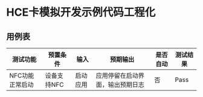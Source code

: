 #  HCE卡模拟开发示例代码工程化

## 用例表

| 测试功能          | 预置条件     | 输入              | 预期输出                  | 是否自动  | 测试结果 |
| ----------------- | ------------ | ----------------- | ------------------------|--------- | -------- |
| NFC功能正常启动    | 设备支持NFC   | 启动应用           | 应用停留在启动界面，输出预期日志 |否 | Pass      |